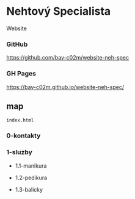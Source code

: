 # Nehtový Specialista

Website

### GitHub
https://github.com/bav-c02m/website-neh-spec

### GH Pages
https://bav-c02m.github.io/website-neh-spec/

## map

`index.html`

### 0-kontakty



### 1-sluzby

- 1.1-manikura

- 1.2-pedikura

- 1.3-balicky